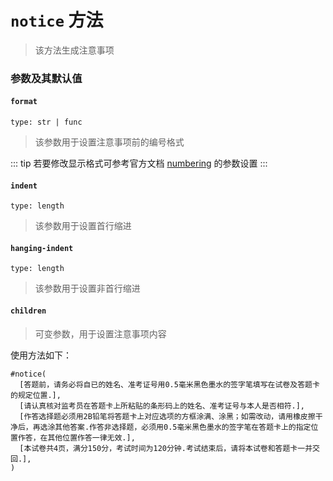 # `notice` 方法
>该方法生成注意事项

### 参数及其默认值

#### `format`

`type: str | func`

>该参数用于设置注意事项前的编号格式

::: tip
若要修改显示格式可参考官方文档 [numbering](https://typst.app/docs/reference/model/numbering/) 的参数设置
:::

#### `indent`

`type: length`

>该参数用于设置首行缩进

#### `hanging-indent`

`type: length`

>该参数用于设置非首行缩进

#### `children`

>可变参数，用于设置注意事项内容


使用方法如下：
```typst
#notice(
  [答题前，请务必将自已的姓名、准考证号用0.5毫米黑色墨水的签字笔填写在试卷及答题卡的规定位置.],
  [请认真核对监考员在答题卡上所粘贴的条形码上的姓名、准考证号与本人是否相符.],
  [作答选择题必须用2B铅笔将答题卡上对应选项的方框涂满、涂黑；如需改动，请用橡皮擦干净后，再选涂其他答案.作答非选择题，必须用0.5毫米黑色墨水的签字笔在答题卡上的指定位置作答，在其他位置作答一律无效.],
  [本试卷共4页，满分150分，考试时间为120分钟.考试结束后，请将本试卷和答题卡一并交回.],
)
```